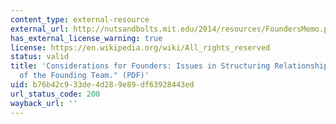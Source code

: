 ```yaml
---
content_type: external-resource
external_url: http://nutsandbolts.mit.edu/2014/resources/FoundersMemo.pdf
has_external_license_warning: true
license: https://en.wikipedia.org/wiki/All_rights_reserved
status: valid
title: 'Considerations for Founders: Issues in Structuring Relationships Among Members
  of the Founding Team." (PDF)'
uid: b76b42c9-33de-4d28-9e89-df63928443ed
url_status_code: 200
wayback_url: ''
---
```

